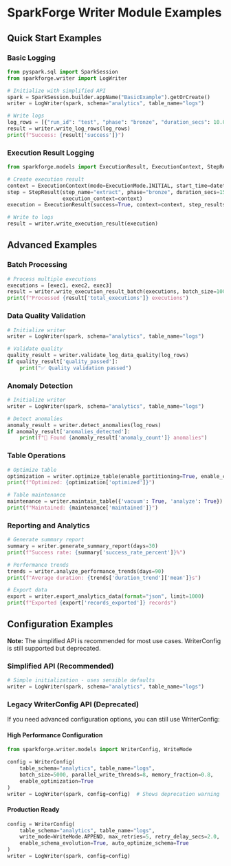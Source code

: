 # SparkForge Writer Module Examples

## Quick Start Examples

### Basic Logging
```python
from pyspark.sql import SparkSession
from sparkforge.writer import LogWriter

# Initialize with simplified API
spark = SparkSession.builder.appName("BasicExample").getOrCreate()
writer = LogWriter(spark, schema="analytics", table_name="logs")

# Write logs
log_rows = [{"run_id": "test", "phase": "bronze", "duration_secs": 10.0}]
result = writer.write_log_rows(log_rows)
print(f"Success: {result['success']}")
```

### Execution Result Logging
```python
from sparkforge.models import ExecutionResult, ExecutionContext, StepResult, ExecutionMode

# Create execution result
context = ExecutionContext(mode=ExecutionMode.INITIAL, start_time=datetime.now())
step = StepResult(step_name="extract", phase="bronze", duration_secs=15.0, 
                  execution_context=context)
execution = ExecutionResult(success=True, context=context, step_results=[step])

# Write to logs
result = writer.write_execution_result(execution)
```

## Advanced Examples

### Batch Processing
```python
# Process multiple executions
executions = [exec1, exec2, exec3]
result = writer.write_execution_result_batch(executions, batch_size=1000)
print(f"Processed {result['total_executions']} executions")
```

### Data Quality Validation
```python
# Initialize writer
writer = LogWriter(spark, schema="analytics", table_name="logs")

# Validate quality
quality_result = writer.validate_log_data_quality(log_rows)
if quality_result['quality_passed']:
    print("✅ Quality validation passed")
```

### Anomaly Detection
```python
# Initialize writer
writer = LogWriter(spark, schema="analytics", table_name="logs")

# Detect anomalies
anomaly_result = writer.detect_anomalies(log_rows)
if anomaly_result['anomalies_detected']:
    print(f"🚨 Found {anomaly_result['anomaly_count']} anomalies")
```

### Table Operations
```python
# Optimize table
optimization = writer.optimize_table(enable_partitioning=True, enable_compression=True)
print(f"Optimized: {optimization['optimized']}")

# Table maintenance
maintenance = writer.maintain_table({'vacuum': True, 'analyze': True})
print(f"Maintained: {maintenance['maintained']}")
```

### Reporting and Analytics
```python
# Generate summary report
summary = writer.generate_summary_report(days=30)
print(f"Success rate: {summary['success_rate_percent']}%")

# Performance trends
trends = writer.analyze_performance_trends(days=90)
print(f"Average duration: {trends['duration_trend']['mean']}s")

# Export data
export = writer.export_analytics_data(format="json", limit=1000)
print(f"Exported {export['records_exported']} records")
```

## Configuration Examples

**Note:** The simplified API is recommended for most use cases. WriterConfig is still supported but deprecated.

### Simplified API (Recommended)
```python
# Simple initialization - uses sensible defaults
writer = LogWriter(spark, schema="analytics", table_name="logs")
```

### Legacy WriterConfig API (Deprecated)

If you need advanced configuration options, you can still use WriterConfig:

#### High Performance Configuration
```python
from sparkforge.writer.models import WriterConfig, WriteMode

config = WriterConfig(
    table_schema="analytics", table_name="logs",
    batch_size=5000, parallel_write_threads=8, memory_fraction=0.8,
    enable_optimization=True
)
writer = LogWriter(spark, config=config)  # Shows deprecation warning
```

#### Production Ready
```python
config = WriterConfig(
    table_schema="analytics", table_name="logs",
    write_mode=WriteMode.APPEND, max_retries=5, retry_delay_secs=2.0,
    enable_schema_evolution=True, auto_optimize_schema=True
)
writer = LogWriter(spark, config=config)
```
